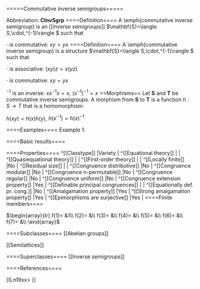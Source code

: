 =====Commutative inverse semigroups=====

Abbreviation: **CInvSgrp**
====Definition====
A \emph{commutative inverse semigroup} is an [[inverse semigroups]] $\mathbf{S}=\langle
S,\cdot,^{-1}\rangle $ such that 

$\cdot$ is commutative:  $xy=yx$
====Definition====
A \emph{commutative inverse semigroup} is a structure $\mathbf{S}=\langle
S,\cdot,^{-1}\rangle $ such that


$\cdot$ is associative:  $(xy)z=x(yz)$


$\cdot$ is commutative:  $xy=yx$


$^{-1}$ is an inverse:  $xx^{-1}x=x$, $(x^{-1})^{-1}=x$
==Morphisms==
Let $\mathbf{S}$ and $\mathbf{T}$ be commutative inverse semigroups. A morphism from 
$\mathbf{S}$ to $\mathbf{T}$ is a function $h:S\rightarrow T$ that is a
homomorphism: 

$h(xy)=h(x)h(y)$, $h(x^{-1})=h(x)^{-1}$

====Examples====
Example 1: 

====Basic results====

====Properties====
^[[Classtype]]  |Variety |
^[[Equational theory]]  | |
^[[Quasiequational theory]]  | |
^[[First-order theory]]  | |
^[[Locally finite]]  |No |
^[[Residual size]]  | |
^[[Congruence distributive]]  |No |
^[[Congruence modular]]  |No |
^[[Congruence n-permutable]]  |No |
^[[Congruence regular]]  |No |
^[[Congruence uniform]]  |No |
^[[Congruence extension property]]  |Yes |
^[[Definable principal congruences]]  | |
^[[Equationally def. pr. cong.]]  |No |
^[[Amalgamation property]]  |Yes |
^[[Strong amalgamation property]]  |Yes |
^[[Epimorphisms are surjective]]  |Yes |
====Finite members====

$\begin{array}{lr}
f(1)= &1\\
f(2)= &\\
f(3)= &\\
f(4)= &\\
f(5)= &\\
f(6)= &\\
f(7)= &\\
\end{array}$

====Subclasses====
[[Abelian groups]] 

[[Semilattices]] 

====Superclasses====
[[Inverse semigroups]] 


====References====

[(Ln19xx>
)]